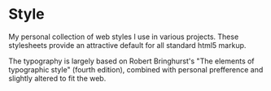 # Style

My personal collection of web styles I use in various projects.  These
stylesheets provide an attractive default for all standard html5 
markup.

The typography is largely based on Robert Bringhurst's "The elements of
typographic style" (fourth edition), combined with personal prefference
and slightly altered to fit the web.

